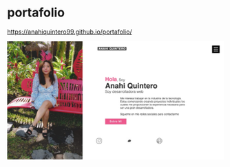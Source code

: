 # portafolio
https://anahiquintero99.github.io/portafolio/

![Aquí la descripción de la imagen por si no carga](https://raw.githubusercontent.com/anahiquintero99/portafolio/main/img/readme.jpeg)
